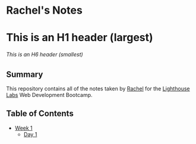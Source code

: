 # Rachel's Notes
# This is an H1 header (largest)
###### This is an H6 header (smallest)
## Summary
This repository contains all of the notes taken by [Rachel](https://github.com/RachelTWQ/) for the [Lighthouse Labs](https://www.lighthouselabs.ca/) Web Development Bootcamp.

## Table of Contents
* [Week 1](/Week_1)
    * [Day 1](/Week_1/Day_1)